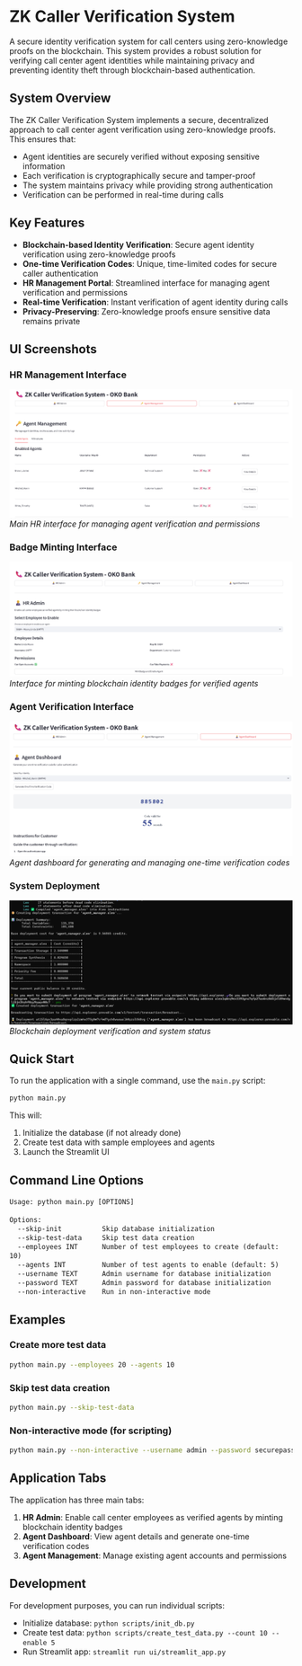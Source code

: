 # ZK Caller Verification System

A secure identity verification system for call centers using zero-knowledge proofs on the blockchain. This system provides a robust solution for verifying call center agent identities while maintaining privacy and preventing identity theft through blockchain-based authentication.

## System Overview

The ZK Caller Verification System implements a secure, decentralized approach to call center agent verification using zero-knowledge proofs. This ensures that:

- Agent identities are securely verified without exposing sensitive information
- Each verification is cryptographically secure and tamper-proof
- The system maintains privacy while providing strong authentication
- Verification can be performed in real-time during calls

## Key Features

- **Blockchain-based Identity Verification**: Secure agent identity verification using zero-knowledge proofs
- **One-time Verification Codes**: Unique, time-limited codes for secure caller authentication
- **HR Management Portal**: Streamlined interface for managing agent verification and permissions
- **Real-time Verification**: Instant verification of agent identity during calls
- **Privacy-Preserving**: Zero-knowledge proofs ensure sensitive data remains private

## UI Screenshots

### HR Management Interface

![HR Management](hr_management_page.png)
_Main HR interface for managing agent verification and permissions_

### Badge Minting Interface

![HR Mint Badge](hr_mint_badge_page.png)
_Interface for minting blockchain identity badges for verified agents_

### Agent Verification Interface

![Call Center Agent Verification](call_center_agent_one_time_cde.png)
_Agent dashboard for generating and managing one-time verification codes_

### System Deployment

![Proof of Deployment](agent_manager/proof_of_deployment.png)
_Blockchain deployment verification and system status_

## Quick Start

To run the application with a single command, use the `main.py` script:

```bash
python main.py
```

This will:

1. Initialize the database (if not already done)
2. Create test data with sample employees and agents
3. Launch the Streamlit UI

## Command Line Options

```
Usage: python main.py [OPTIONS]

Options:
  --skip-init          Skip database initialization
  --skip-test-data     Skip test data creation
  --employees INT      Number of test employees to create (default: 10)
  --agents INT         Number of test agents to enable (default: 5)
  --username TEXT      Admin username for database initialization
  --password TEXT      Admin password for database initialization
  --non-interactive    Run in non-interactive mode
```

## Examples

### Create more test data

```bash
python main.py --employees 20 --agents 10
```

### Skip test data creation

```bash
python main.py --skip-test-data
```

### Non-interactive mode (for scripting)

```bash
python main.py --non-interactive --username admin --password securepass123
```

## Application Tabs

The application has three main tabs:

1. **HR Admin**: Enable call center employees as verified agents by minting blockchain identity badges
2. **Agent Dashboard**: View agent details and generate one-time verification codes
3. **Agent Management**: Manage existing agent accounts and permissions

## Development

For development purposes, you can run individual scripts:

- Initialize database: `python scripts/init_db.py`
- Create test data: `python scripts/create_test_data.py --count 10 --enable 5`
- Run Streamlit app: `streamlit run ui/streamlit_app.py`
